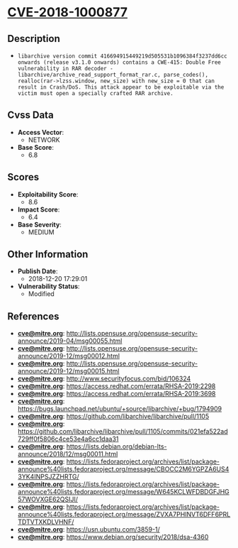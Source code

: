 
# [CVE-2018-1000877](http://lists.opensuse.org/opensuse-security-announce/2019-04/msg00055.html)

## Description

- `libarchive version commit 416694915449219d505531b1096384f3237dd6cc onwards (release v3.1.0 onwards) contains a CWE-415: Double Free vulnerability in RAR decoder - libarchive/archive_read_support_format_rar.c, parse_codes(), realloc(rar->lzss.window, new_size) with new_size = 0 that can result in Crash/DoS. This attack appear to be exploitable via the victim must open a specially crafted RAR archive.`

## Cvss Data

- **Access Vector**:
  - NETWORK
- **Base Score**:
  - 6.8

## Scores

- **Exploitability Score**:
  - 8.6
- **Impact Score**:
  - 6.4
- **Base Severity**:
  - MEDIUM

## Other Information

- **Publish Date**:
  - 2018-12-20 17:29:01
- **Vulnerability Status**:
  - Modified

## References

- **cve@mitre.org**: http://lists.opensuse.org/opensuse-security-announce/2019-04/msg00055.html
- **cve@mitre.org**: http://lists.opensuse.org/opensuse-security-announce/2019-12/msg00012.html
- **cve@mitre.org**: http://lists.opensuse.org/opensuse-security-announce/2019-12/msg00015.html
- **cve@mitre.org**: http://www.securityfocus.com/bid/106324
- **cve@mitre.org**: https://access.redhat.com/errata/RHSA-2019:2298
- **cve@mitre.org**: https://access.redhat.com/errata/RHSA-2019:3698
- **cve@mitre.org**: https://bugs.launchpad.net/ubuntu/+source/libarchive/+bug/1794909
- **cve@mitre.org**: https://github.com/libarchive/libarchive/pull/1105
- **cve@mitre.org**: https://github.com/libarchive/libarchive/pull/1105/commits/021efa522ad729ff0f5806c4ce53e4a6cc1daa31
- **cve@mitre.org**: https://lists.debian.org/debian-lts-announce/2018/12/msg00011.html
- **cve@mitre.org**: https://lists.fedoraproject.org/archives/list/package-announce%40lists.fedoraproject.org/message/CBOCC2M6YGPZA6US43YK4INPSJZZHRTG/
- **cve@mitre.org**: https://lists.fedoraproject.org/archives/list/package-announce%40lists.fedoraproject.org/message/W645KCLWFDBDGFJHG57WOVXGE62QSIJI/
- **cve@mitre.org**: https://lists.fedoraproject.org/archives/list/package-announce%40lists.fedoraproject.org/message/ZVXA7PHINVT6DFF6PRLTDTVTXKDLVHNF/
- **cve@mitre.org**: https://usn.ubuntu.com/3859-1/
- **cve@mitre.org**: https://www.debian.org/security/2018/dsa-4360
